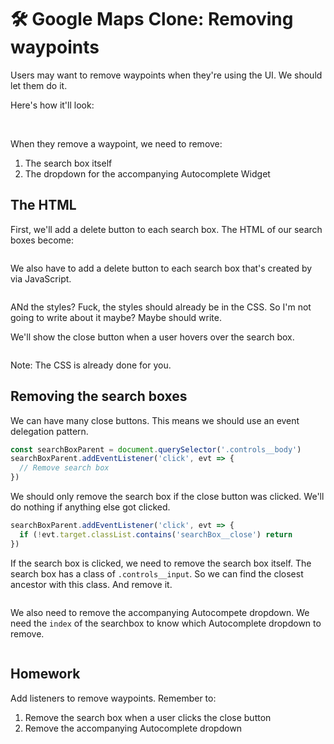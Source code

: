 
# 🛠️ Google Maps Clone: Removing waypoints

Users may want to remove waypoints when they're using the UI. We should let them do it. 

Here's how it'll look: 

<figure>
  <img src="/images/2018/" alt="">
  <figcaption></figcaption>
</figure>

When they remove a waypoint, we need to remove: 

1. The search box itself 
2. The dropdown for the accompanying Autocomplete Widget

## The HTML 

First, we'll add a delete button to each search box. The HTML of our search boxes become: 

```js

```

We also have to add a delete button to each search box that's created by via JavaScript. 

```js

```

ANd the styles? Fuck, the styles should already be in the CSS. So I'm not going to write about it maybe? Maybe should write. 

We'll show the close button when a user hovers over the search box. 

```js

```

Note: The CSS is already done for you. 

## Removing the search boxes 

We can have many close buttons. This means we should use an event delegation pattern. 

```js
const searchBoxParent = document.querySelector('.controls__body')
searchBoxParent.addEventListener('click', evt => {
  // Remove search box
})
```

We should only remove the search box if the close button was clicked. We'll do nothing if anything else got clicked. 

```js
searchBoxParent.addEventListener('click', evt => {
  if (!evt.target.classList.contains('searchBox__close') return 
})
```

If the search box is clicked, we need to remove the search box itself. The search box has a class of `.controls__input`. So we can find the closest ancestor with this class. And remove it. 

```js

```

We also need to remove the accompanying Autocompete dropdown. We need the `index` of the searchbox to know which Autocomplete dropdown to remove. 

```js

```

## Homework 

Add listeners to remove waypoints. Remember to: 

1. Remove the search box when a user clicks the close button
2. Remove the accompanying Autocomplete dropdown